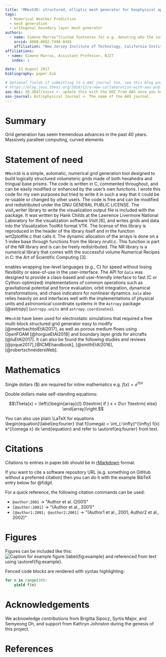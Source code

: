 ```yaml
---
title: 'MMesh3D: structured, elliptic mesh generator for Geophysical applications (and beyond)'
tags:
  - Numerical Weather Prediction
  - mesh generation
  - orthogonal boundary layer mesh generator
authors:
  - name: Simone Marras^[Custom footnotes for e.g. denoting who the corresspoinding author is can be included like this.]
    orcid: 0000-0002-7498-049X
    affiliation: "New Jersey Institute of Technology, California Institute of Technology" # (Multiple affiliations must be quoted)
affiliations:
 - name: Simone Marras, Assistant Professor, NJIT
   index: 1

date: 13 August 2017
bibliography: paper.bib

# Optional fields if submitting to a AAS journal too, see this blog post:
# https://blog.joss.theoj.org/2018/12/a-new-collaboration-with-aas-publishing
aas-doi: 10.3847/xxxxx <- update this with the DOI from AAS once you know it.
aas-journal: Astrophysical Journal <- The name of the AAS journal.
---
```


# Summary
Grid generation has seem tremendous advances in the past 40 years. Massively paralleel computing, curved elements

# Statement of need 

`MMesh3D` is a simple, automatic, numerical grid generation tool designed
to build logically structured volumeteric grids made of both hexahedra and tringual base prisms.
The code is written in C, commented throughout, and can be easily modified
or enhanced by the user’s own functions. I wrote this code for my own purposes but
tried to write it in such a way that it could be re-usable or changed by other users. The
code is free and can be modified and redistributed under the GNU GENERAL PUBLIC
LICENSE.
The visit_writer library to write the visualization output file is included with the package.
It was written by Hank Childs at the Lawrence Livermore National Laboratory
for the visualization software VisIt [6], and writes grids and data into the Visualization
ToolKit format VTK. The license of this library is reproduced in the header of the library
itself and in the function wrt2plotfile.c that calls it.
The dynamic allocation of the arrays is done on a 1-index base through functions from
the library nrutil.c. This function is part of the NR library and is can be freely redistributed.
The NR library is a numerical library that comes with the successful volume
Numerical Recipes in C: the Art of Scientific Computing [3].



enables wrapping low-level languages (e.g., C) for speed without losing
flexibility or ease-of-use in the user-interface. The API for `Gala` was
designed to provide a class-based and user-friendly interface to fast (C or
Cython-optimized) implementations of common operations such as gravitational
potential and force evaluation, orbit integration, dynamical transformations,
and chaos indicators for nonlinear dynamics. `Gala` also relies heavily on and
interfaces well with the implementations of physical units and astronomical
coordinate systems in the `Astropy` package [@astropy] (`astropy.units` and
`astropy.coordinates`).

`MMesh3D` have been used for electrostatic simulations that required a free multi-block structured grid generator easy to modify [@meierbachtolEtAl2017], as well as porous medium flows using OpenFOAM [@horgueEtAl2018] and boundary layer grids for aircrafts [@luEtAl2017]. It can also be found the following studies and reviews [@joque2017],[@ICMEhandbook], [@smithEtAl2016], [@robertschneidersWeb].

# Mathematics

Single dollars ($) are required for inline mathematics e.g. $f(x) = e^{\pi/x}$

Double dollars make self-standing equations:

$$\Theta(x) = \left\{\begin{array}{l}
0\textrm{ if } x < 0\cr
1\textrm{ else}
\end{array}\right.$$

You can also use plain \LaTeX for equations
\begin{equation}\label{eq:fourier}
\hat f(\omega) = \int_{-\infty}^{\infty} f(x) e^{i\omega x} dx
\end{equation}
and refer to \autoref{eq:fourier} from text.

# Citations

Citations to entries in paper.bib should be in
[rMarkdown](http://rmarkdown.rstudio.com/authoring_bibliographies_and_citations.html)
format.

If you want to cite a software repository URL (e.g. something on GitHub without a preferred
citation) then you can do it with the example BibTeX entry below for @fidgit.

For a quick reference, the following citation commands can be used:
- `@author:2001`  ->  "Author et al. (2001)"
- `[@author:2001]` -> "(Author et al., 2001)"
- `[@author1:2001; @author2:2001]` -> "(Author1 et al., 2001; Author2 et al., 2002)"

# Figures

Figures can be included like this:
![Caption for example figure.\label{fig:example}](figure.png)
and referenced from text using \autoref{fig:example}.

Fenced code blocks are rendered with syntax highlighting:
```python
for n in range(10):
    yield f(n)
``` 

# Acknowledgements

We acknowledge contributions from Brigitta Sipocz, Syrtis Major, and Semyeong
Oh, and support from Kathryn Johnston during the genesis of this project.

# References

